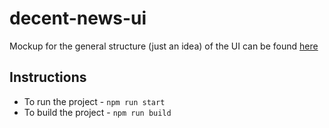 # decent-news-ui

Mockup for the general structure (just an idea) of the UI can be found [here](https://app.moqups.com/brandon.ringe@gmail.com/tenlXQf2oJ/view/page/aa9df7b72)

## Instructions

- To run the project - `npm run start`
- To build the project - `npm run build`

